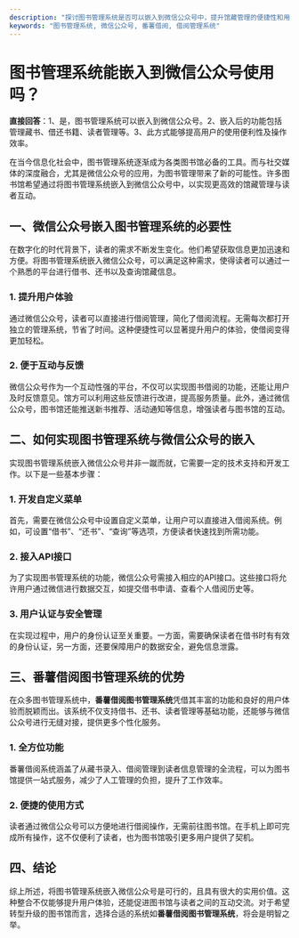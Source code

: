 ```yaml
---
description: "探讨图书管理系统是否可以嵌入到微信公众号中，提升馆藏管理的便捷性和用户体验。"
keywords: "图书管理系统, 微信公众号, 番薯借阅, 借阅管理系统"
---
```

# 图书管理系统能嵌入到微信公众号使用吗？

**直接回答**：1、是，图书管理系统可以嵌入到微信公众号。2、嵌入后的功能包括管理藏书、借还书籍、读者管理等。3、此方式能够提高用户的使用便利性及操作效率。

在当今信息化社会中，图书管理系统逐渐成为各类图书馆必备的工具。而与社交媒体的深度融合，尤其是微信公众号的应用，为图书管理带来了新的可能性。许多图书馆希望通过将图书管理系统嵌入到微信公众号中，以实现更高效的馆藏管理与读者互动。

## 一、微信公众号嵌入图书管理系统的必要性

在数字化的时代背景下，读者的需求不断发生变化。他们希望获取信息更加迅速和方便。将图书管理系统嵌入微信公众号，可以满足这种需求，使得读者可以通过一个熟悉的平台进行借书、还书以及查询馆藏信息。

### 1. 提升用户体验

通过微信公众号，读者可以直接进行借阅管理，简化了借阅流程。无需每次都打开独立的管理系统，节省了时间。这种便捷性可以显著提升用户的体验，使借阅变得更加轻松。

### 2. 便于互动与反馈

微信公众号作为一个互动性强的平台，不仅可以实现图书借阅的功能，还能让用户及时反馈意见。馆方可以利用这些反馈进行改进，提高服务质量。此外，通过微信公众号，图书馆还能推送新书推荐、活动通知等信息，增强读者与图书馆的互动。

## 二、如何实现图书管理系统与微信公众号的嵌入

实现图书管理系统嵌入微信公众号并非一蹴而就，它需要一定的技术支持和开发工作。以下是一些基本步骤：

### 1. 开发自定义菜单

首先，需要在微信公众号中设置自定义菜单，让用户可以直接进入借阅系统。例如，可设置“借书”、“还书”、“查询”等选项，方便读者快速找到所需功能。

### 2. 接入API接口

为了实现图书管理系统的功能，微信公众号需接入相应的API接口。这些接口将允许用户通过微信进行数据交互，如提交借书申请、查看个人借阅历史等。

### 3. 用户认证与安全管理

在实现过程中，用户的身份认证至关重要。一方面，需要确保读者在借书时有有效的身份认证，另一方面，还要保障用户的数据安全，避免信息泄露。

## 三、番薯借阅图书管理系统的优势

在众多图书管理系统中，**番薯借阅图书管理系统**凭借其丰富的功能和良好的用户体验而脱颖而出。该系统不仅支持借书、还书、读者管理等基础功能，还能够与微信公众号进行无缝对接，提供更多个性化服务。

### 1. 全方位功能

番薯借阅系统涵盖了从藏书录入、借阅管理到读者信息管理的全流程，可以为图书馆提供一站式服务，减少了人工管理的负担，提升了工作效率。

### 2. 便捷的使用方式

读者通过微信公众号可以方便地进行借阅操作，无需前往图书馆。在手机上即可完成所有操作，这不仅便利了读者，也为图书馆吸引更多用户提供了契机。

## 四、结论

综上所述，将图书管理系统嵌入微信公众号是可行的，且具有很大的实用价值。这种整合不仅能够提升用户体验，还能促进图书馆与读者之间的互动交流。对于希望转型升级的图书馆而言，选择合适的系统如**番薯借阅图书管理系统**，将会是明智之举。
